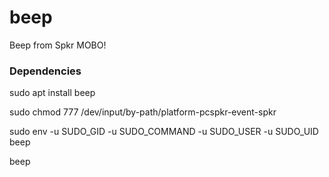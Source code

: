 # beep
Beep from Spkr MOBO!

### Dependencies

sudo apt install beep

sudo chmod 777 /dev/input/by-path/platform-pcspkr-event-spkr

sudo env -u SUDO_GID -u SUDO_COMMAND -u SUDO_USER -u SUDO_UID beep

beep
